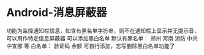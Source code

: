 # Android-消息屏蔽器
功能为监控通知栏信息，如含有黑名单字符串，则不在通知栏上显示并无提示音，可以用作特定信息屏蔽器
可以添加黑白名单
默认有黑名单：
郑州
河南
消防
中共
中宣部
等
白名单：
验证码
余额
可自行添加，忘写删除黑白名单功能了
